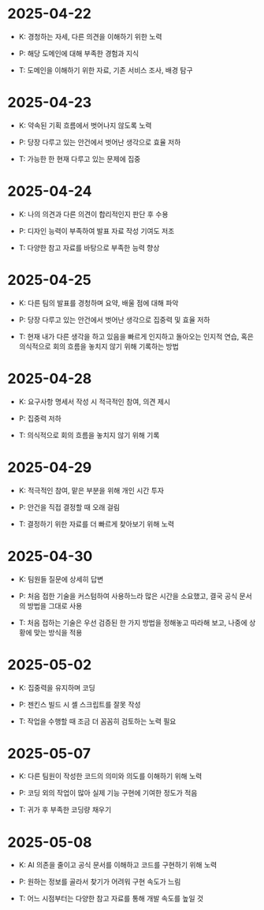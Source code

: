 # 2025-04-22

- K: 경청하는 자세, 다른 의견을 이해하기 위한 노력

- P: 해당 도메인에 대해 부족한 경험과 지식

- T: 도메인을 이해하기 위한 자료, 기존 서비스 조사, 배경 탐구

# 2025-04-23

- K: 약속된 기획 흐름에서 벗어나지 않도록 노력

- P: 당장 다루고 있는 안건에서 벗어난 생각으로 효율 저하

- T: 가능한 한 현재 다루고 있는 문제에 집중

# 2025-04-24

- K: 나의 의견과 다른 의견이 합리적인지 판단 후 수용

- P: 디자인 능력이 부족하여 발표 자료 작성 기여도 저조

- T: 다양한 참고 자료를 바탕으로 부족한 능력 향상

# 2025-04-25

- K: 다른 팀의 발표를 경청하며 요약, 배울 점에 대해 파악

- P: 당장 다루고 있는 안건에서 벗어난 생각으로 집중력 및 효율 저하

- T: 현재 내가 다른 생각을 하고 있음을 빠르게 인지하고 돌아오는 인지적 연습, 혹은 의식적으로 회의 흐름을 놓치지 않기 위해 기록하는 방법

# 2025-04-28

- K: 요구사항 명세서 작성 시 적극적인 참여, 의견 제시

- P: 집중력 저하

- T: 의식적으로 회의 흐름을 놓치지 않기 위해 기록

# 2025-04-29

- K: 적극적인 참여, 맡은 부분을 위해 개인 시간 투자

- P: 안건을 직접 결정할 때 오래 걸림

- T: 결정하기 위한 자료를 더 빠르게 찾아보기 위해 노력

# 2025-04-30

- K: 팀원들 질문에 상세히 답변

- P: 처음 접한 기술을 커스텀하여 사용하느라 많은 시간을 소요했고, 결국 공식 문서의 방법을 그대로 사용

- T: 처음 접하는 기술은 우선 검증된 한 가지 방법을 정해놓고 따라해 보고, 나중에 상황에 맞는 방식을 적용

# 2025-05-02

- K: 집중력을 유지하며 코딩

- P: 젠킨스 빌드 시 셸 스크립트를 잘못 작성

- T: 작업을 수행할 때 조금 더 꼼꼼히 검토하는 노력 필요

# 2025-05-07

- K: 다른 팀원이 작성한 코드의 의미와 의도를 이해하기 위해 노력

- P: 코딩 외의 작업이 많아 실제 기능 구현에 기여한 정도가 적음

- T: 귀가 후 부족한 코딩량 채우기

# 2025-05-08

- K: AI 의존을 줄이고 공식 문서를 이해하고 코드를 구현하기 위해 노력

- P: 원하는 정보를 골라서 찾기가 어려워 구현 속도가 느림

- T: 어느 시점부터는 다양한 참고 자료를 통해 개발 속도를 높일 것
